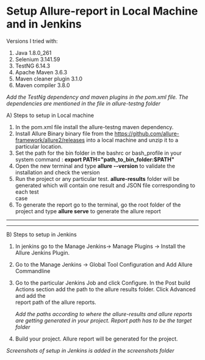 # Setup Allure-report in Local Machine and in Jenkins


Versions I tried with:

1. Java 1.8.0_261
2. Selenium 3.141.59
3. TestNG 6.14.3
4. Apache Maven 3.6.3
5. Maven cleaner plugin 3.1.0
6. Maven compiler 3.8.0

_Add the TestNg dependency and maven plugins in the pom.xml file. The dependencies are mentioned in the file in allure-testng folder_ 


A) Steps to setup in Local machine
  
  1. In the pom.xml file install the allure-testng maven dependency. 
  2. Install Allure Binary binary file from the https://github.com/allure-framework/allure2/releases into a local machine and unzip it to a particular location.
  3. Set the path for the bin folder in the bashrc or bash_profile in your system command : **export PATH="path_to_bin_folder:$PATH"**
  4. Open the new terminal and type **allure --version** to validate the installation and check the version
  5. Run the project or any particular test.  **allure-results** folder will be generated which will contain one result and JSON file corresponding to each test   
     case 
  7. To generate the report go to the terminal, go the root folder of the project and type **allure serve** to generate the allure report

-----------------------------------------------------------------------------------------------------------------------------------------------------------------
-----------------------------------------------------------------------------------------------------------------------------------------------------------------


B) Steps to setup in Jenkins

  1. In jenkins go to the Manage Jenkins-> Manage Plugins -> Install the Allure Jenkins Plugin.
  2. Go to the Manage Jenkins -> Global Tool Configuration and Add Allure Commandline 
  3. Go to the particular Jenkins Job and click Configure. In the Post build Actions section add the path to the allure results folder. Click Advanced and add the   
     report path of the allure reports. 
     
     _Add the paths according to where the allure-results and allure reports are getting generated in your project. Report path has to be the target folder_
  
  4. Build your project. Allure report will be generated for the project.


  _Screenshots of setup in Jenkins is added in the screenshots folder_




